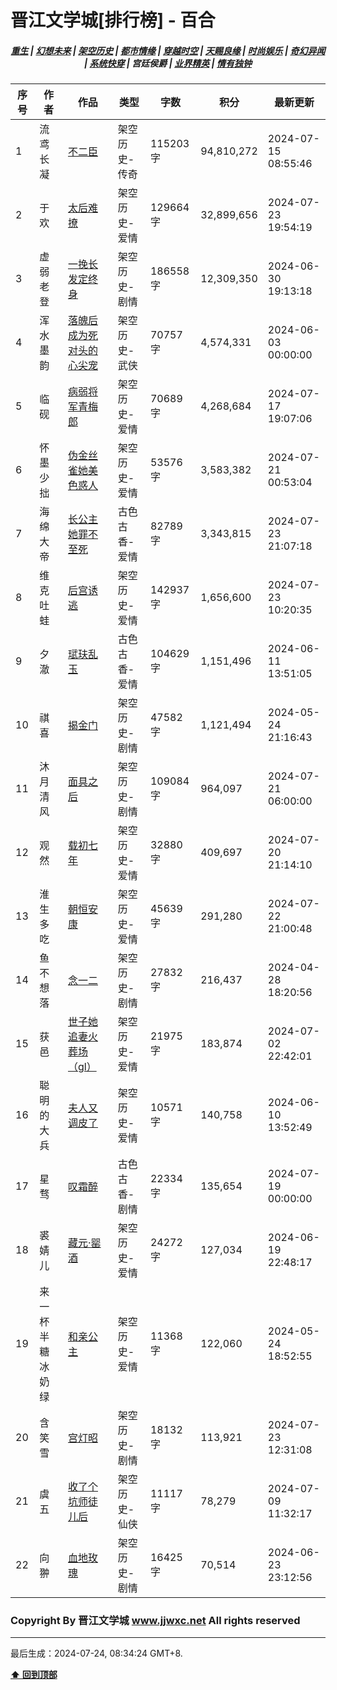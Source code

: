 # 晋江文学城[排行榜] - 百合

<h5 align="center">
	<a href="https://github.com/dev-chenxing/jjwxc-charts/blob/main/重生.md">重生</a> |
	<a href="https://github.com/dev-chenxing/jjwxc-charts/blob/main/幻想未来.md">幻想未来</a> |
	<a href="https://github.com/dev-chenxing/jjwxc-charts/blob/main/架空历史.md">架空历史</a> |
	<a href="https://github.com/dev-chenxing/jjwxc-charts/blob/main/都市情缘.md">都市情缘</a> |
	<a href="https://github.com/dev-chenxing/jjwxc-charts/blob/main/README.md">穿越时空</a> |
	<a href="https://github.com/dev-chenxing/jjwxc-charts/blob/main/天赐良缘.md">天赐良缘</a> |
	<a href="https://github.com/dev-chenxing/jjwxc-charts/blob/main/时尚娱乐.md">时尚娱乐</a> |
	<a href="https://github.com/dev-chenxing/jjwxc-charts/blob/main/奇幻异闻.md">奇幻异闻</a> |
	<a href="https://github.com/dev-chenxing/jjwxc-charts/blob/main/系统快穿.md">系统快穿</a> |
	<b>宫廷侯爵</b> |
	<a href="https://github.com/dev-chenxing/jjwxc-charts/blob/main/业界精英.md">业界精英</a> |
	<a href="https://github.com/dev-chenxing/jjwxc-charts/blob/main/情有独钟.md">情有独钟</a>
</h5>

| 序号 | 作者 | 作品 | 类型 | 字数 | 积分 | 最新更新 | 
|-----|------|------|-----|------|------|---------|
| 1 | 流鸢长凝 | [不二臣](https://www.jjwxc.net/onebook.php?novelid=6203198) | 架空历史-传奇 | 115203字 | 94,810,272 | 2024-07-15 08:55:46 | 
| 2 | 于欢 | [太后难撩](https://www.jjwxc.net/onebook.php?novelid=7316375) | 架空历史-爱情 | 129664字 | 32,899,656 | 2024-07-23 19:54:19 | 
| 3 | 虚弱老登 | [一挽长发定终身](https://www.jjwxc.net/onebook.php?novelid=8840260) | 架空历史-剧情 | 186558字 | 12,309,350 | 2024-06-30 19:13:18 | 
| 4 | 浑水墨韵 | [落魄后成为死对头的心尖宠](https://www.jjwxc.net/onebook.php?novelid=8829120) | 架空历史-武侠 | 70757字 | 4,574,331 | 2024-06-03 00:00:00 | 
| 5 | 临砚 | [病弱将军青梅郎](https://www.jjwxc.net/onebook.php?novelid=8950618) | 架空历史-爱情 | 70689字 | 4,268,684 | 2024-07-17 19:07:06 | 
| 6 | 怀墨少拙 | [伪金丝雀她美色惑人](https://www.jjwxc.net/onebook.php?novelid=8578442) | 架空历史-爱情 | 53576字 | 3,583,382 | 2024-07-21 00:53:04 | 
| 7 | 海绵大帝 | [长公主她罪不至死](https://www.jjwxc.net/onebook.php?novelid=8861477) | 古色古香-爱情 | 82789字 | 3,343,815 | 2024-07-23 21:07:18 | 
| 8 | 维克吐蛙 | [后宫诱逃](https://www.jjwxc.net/onebook.php?novelid=8881455) | 架空历史-爱情 | 142937字 | 1,656,600 | 2024-07-23 10:20:35 | 
| 9 | 夕澈 | [珷玞乱玉](https://www.jjwxc.net/onebook.php?novelid=8876309) | 古色古香-爱情 | 104629字 | 1,151,496 | 2024-06-11 13:51:05 | 
| 10 | 祺喜 | [揭金门](https://www.jjwxc.net/onebook.php?novelid=8881229) | 架空历史-剧情 | 47582字 | 1,121,494 | 2024-05-24 21:16:43 | 
| 11 | 沐月清风 | [面具之后](https://www.jjwxc.net/onebook.php?novelid=8918779) | 架空历史-剧情 | 109084字 | 964,097 | 2024-07-21 06:00:00 | 
| 12 | 观然 | [载初七年](https://www.jjwxc.net/onebook.php?novelid=8877358) | 架空历史-爱情 | 32880字 | 409,697 | 2024-07-20 21:14:10 | 
| 13 | 淮生多吃 | [朝恒安康](https://www.jjwxc.net/onebook.php?novelid=8928884) | 架空历史-爱情 | 45639字 | 291,280 | 2024-07-22 21:00:48 | 
| 14 | 鱼不想落 | [念一二](https://www.jjwxc.net/onebook.php?novelid=8854940) | 架空历史-剧情 | 27832字 | 216,437 | 2024-04-28 18:20:56 | 
| 15 | 获邑 | [世子她追妻火葬场（gl）](https://www.jjwxc.net/onebook.php?novelid=8931870) | 架空历史-爱情 | 21975字 | 183,874 | 2024-07-02 22:42:01 | 
| 16 | 聪明的大兵 | [夫人又调皮了](https://www.jjwxc.net/onebook.php?novelid=8867193) | 架空历史-爱情 | 10571字 | 140,758 | 2024-06-10 13:52:49 | 
| 17 | 星骛 | [叹霜醉](https://www.jjwxc.net/onebook.php?novelid=8937452) | 古色古香-剧情 | 22334字 | 135,654 | 2024-07-19 00:00:00 | 
| 18 | 裘婧儿 | [藏元·罂酒](https://www.jjwxc.net/onebook.php?novelid=8939670) | 架空历史-爱情 | 24272字 | 127,034 | 2024-06-19 22:48:17 | 
| 19 | 来一杯半糖冰奶绿 | [和亲公主](https://www.jjwxc.net/onebook.php?novelid=8904917) | 架空历史-爱情 | 11368字 | 122,060 | 2024-05-24 18:52:55 | 
| 20 | 含笑雪 | [宫灯昭](https://www.jjwxc.net/onebook.php?novelid=8855825) | 架空历史-剧情 | 18132字 | 113,921 | 2024-07-23 12:31:08 | 
| 21 | 虞五 | [收了个坑师徒儿后](https://www.jjwxc.net/onebook.php?novelid=8589675) | 架空历史-仙侠 | 11117字 | 78,279 | 2024-07-09 11:32:17 | 
| 22 | 向翀 | [血地玫瑰](https://www.jjwxc.net/onebook.php?novelid=8933466) | 架空历史-剧情 | 16425字 | 70,514 | 2024-06-23 23:12:56 | 

### Copyright By 晋江文学城 www.jjwxc.net All rights reserved

---

最后生成：2024-07-24, 08:34:24 GMT+8.

**[⬆ 回到顶部](#晋江文学城排行榜---百合)**

